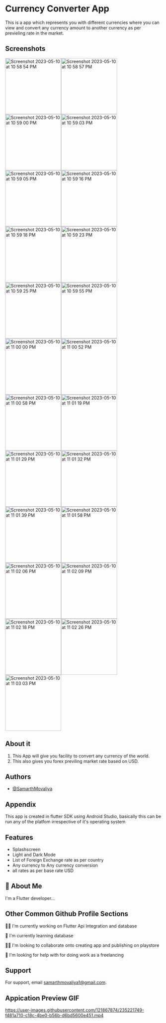 # Currency Converter App

This is a app which represents you with different currencies where you can view and convert any currency amount to another currency as per previeling rate in the market.



## Screenshots
<img width="180" alt="Screenshot 2023-05-10 at 10 58 54 PM" src="https://github.com/SamarthMovaliya/ecommerce_app_flutter_firebase/assets/121867874/c910d6a1-8809-437d-9520-e8d2c02cea75"><img width="180" alt="Screenshot 2023-05-10 at 10 58 57 PM" src="https://github.com/SamarthMovaliya/ecommerce_app_flutter_firebase/assets/121867874/52360663-1c4f-4cbc-b1ee-633fe9b3a668"><img width="180" alt="Screenshot 2023-05-10 at 10 59 00 PM" src="https://github.com/SamarthMovaliya/ecommerce_app_flutter_firebase/assets/121867874/6ccba09f-0465-4ceb-9a5c-ea0798611bc4"><img width="180" alt="Screenshot 2023-05-10 at 10 59 03 PM" src="https://github.com/SamarthMovaliya/ecommerce_app_flutter_firebase/assets/121867874/172b9519-0dfb-40b5-8f65-a24bdbf442fb"><img width="180" alt="Screenshot 2023-05-10 at 10 59 05 PM" src="https://github.com/SamarthMovaliya/ecommerce_app_flutter_firebase/assets/121867874/e4359f9c-d003-4dc2-994e-91eb55c225a8"><img width="180" alt="Screenshot 2023-05-10 at 10 59 16 PM" src="https://github.com/SamarthMovaliya/ecommerce_app_flutter_firebase/assets/121867874/e79ceb43-71ff-4423-b4c0-eb6daa0febd6"><img width="180" alt="Screenshot 2023-05-10 at 10 59 18 PM" src="https://github.com/SamarthMovaliya/ecommerce_app_flutter_firebase/assets/121867874/d7289153-a998-46d4-a504-a4749f7617ea"><img width="180" alt="Screenshot 2023-05-10 at 10 59 23 PM" src="https://github.com/SamarthMovaliya/ecommerce_app_flutter_firebase/assets/121867874/b799bd4a-ad3a-4ea0-9db3-2627fa4b8eae"><img width="180" alt="Screenshot 2023-05-10 at 10 59 25 PM" src="https://github.com/SamarthMovaliya/ecommerce_app_flutter_firebase/assets/121867874/36b0fc56-b55e-48ce-85be-3a9ee84f8a45"><img width="180" alt="Screenshot 2023-05-10 at 10 59 55 PM" src="https://github.com/SamarthMovaliya/ecommerce_app_flutter_firebase/assets/121867874/1731f344-53f3-4688-9954-4682f130f0b3"><img width="180" alt="Screenshot 2023-05-10 at 11 00 00 PM" src="https://github.com/SamarthMovaliya/ecommerce_app_flutter_firebase/assets/121867874/e4ea81c3-f897-44fa-9853-4496461736c0"><img width="180" alt="Screenshot 2023-05-10 at 11 00 52 PM" src="https://github.com/SamarthMovaliya/ecommerce_app_flutter_firebase/assets/121867874/713025f0-4d69-480a-b1c0-cdf7a5235812"><img width="180" alt="Screenshot 2023-05-10 at 11 00 58 PM" src="https://github.com/SamarthMovaliya/ecommerce_app_flutter_firebase/assets/121867874/577d719b-4286-46fa-ab23-e62b9c2c0bfa"><img width="180" alt="Screenshot 2023-05-10 at 11 01 19 PM" src="https://github.com/SamarthMovaliya/ecommerce_app_flutter_firebase/assets/121867874/fee9ddf5-43d5-4a1e-9748-0813a9c7b104"><img width="180" alt="Screenshot 2023-05-10 at 11 01 29 PM" src="https://github.com/SamarthMovaliya/ecommerce_app_flutter_firebase/assets/121867874/4a499ffe-9fb6-49c1-b556-3942fe6f3805"><img width="180" alt="Screenshot 2023-05-10 at 11 01 32 PM" src="https://github.com/SamarthMovaliya/ecommerce_app_flutter_firebase/assets/121867874/b75afda4-d3c7-42b0-8fc7-5f94079061f7"><img width="180" alt="Screenshot 2023-05-10 at 11 01 39 PM" src="https://github.com/SamarthMovaliya/ecommerce_app_flutter_firebase/assets/121867874/24a15f8d-337c-4f3f-81e7-14b3693f160d"><img width="180" alt="Screenshot 2023-05-10 at 11 01 58 PM" src="https://github.com/SamarthMovaliya/ecommerce_app_flutter_firebase/assets/121867874/9740b0d7-8cc6-45c5-8b08-5db6206f476f"><img width="180" alt="Screenshot 2023-05-10 at 11 02 06 PM" src="https://github.com/SamarthMovaliya/ecommerce_app_flutter_firebase/assets/121867874/0422840a-5c8e-4e71-8070-2f5e7a41b500"><img width="180" alt="Screenshot 2023-05-10 at 11 02 09 PM" src="https://github.com/SamarthMovaliya/ecommerce_app_flutter_firebase/assets/121867874/a55571ea-711c-44aa-82e3-0b2e802714d5"><img width="180" alt="Screenshot 2023-05-10 at 11 02 18 PM" src="https://github.com/SamarthMovaliya/ecommerce_app_flutter_firebase/assets/121867874/1321d551-5fae-47cb-b380-b1819b1d0935"><img width="180" alt="Screenshot 2023-05-10 at 11 02 26 PM" src="https://github.com/SamarthMovaliya/ecommerce_app_flutter_firebase/assets/121867874/2badd8e7-d93f-4d62-95f7-e333b15a56a1"><img width="180" alt="Screenshot 2023-05-10 at 11 03 03 PM" src="https://github.com/SamarthMovaliya/ecommerce_app_flutter_firebase/assets/121867874/8e42c807-9107-456e-8224-e0115cedc44b">




























## About it
 1) This App will give you facility to convert any currency of the world.
2) This also gives you forex previling market rate based on USD.



















## Authors

- [@SamarthMovaliya](https://github.com/SamarthMovaliya)


## Appendix

This app is created in flutter SDK using Android Studio, basically this can be run any of the platfom irrespective of it's operating system 


## Features

- Splashscreen
- Light and Dark Mode
- List of Foreign Exchange rate as per country
- Any currency to Any currency conversion
- all rates as per base rate USD


## 🚀 About Me
I'm a Flutter  developer...


## Other Common Github Profile Sections
👩‍💻 I'm currently working on Flutter Api Integration and database

🧠 I'm currently learning database

👯‍♀️ I'm looking to collaborate onto creating app and publishing on playstore

🤔 I'm looking for help with for doing work as a freelancing 


## Support

For support, email samarthmovaliya1@gmail.com.


## Appication Preview GIF


https://user-images.githubusercontent.com/121867874/235221749-f481a710-c18c-4be0-b56b-d6bd5600e451.mp4




